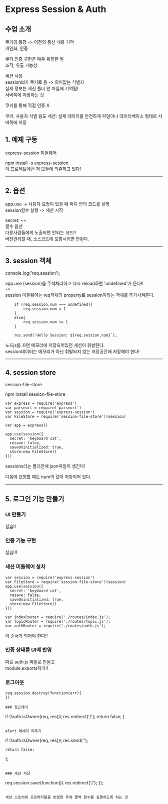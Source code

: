 # Express Session & Auth

## 수업 소개

쿠키의 등장 -> 이전의 통신 내용 기억  
개인화, 인증

쿠키 인증 구현은 매우 위험한 일  
조작, 유출 가능성  

세션 사용  
sessionid가 쿠키로 옴 -> 의미없는 식별자  
실제 정보는 세션 폴더 안 파일에 기억됨!  
서버쪽에 저장하는 것  

쿠키를 통해 직접 인증 X

쿠키: 사용자 식별 용도
세션: 실제 데이터를 안전하게 파일이나 데이터베이스 형태로 서버쪽에 저장  

## 1. 예제 구동  
express-session 미들웨어

npm install -s express-session  
이 프로젝트에선 저 모듈에 의존하고 있다!  

---

## 2. 옵션
app.use -> 사용자 요청이 있을 때 마다 안의 코드를 실행  
session함수 실행 -> 세션 시작  

secret: ~~  
필수 옵션  
다른사람들에게 노출되면 안되는 코드!!  
버전관리할 때, 소스코드에 포함시키면 안된다.  

---

## 3. session 객체

console.log('req.session');

app.use (session)을 주석처리하고 다시 reload하면 'undefined'가 뜬다!!  
->  
session 미들웨어는 req객체의 property로 session이라는 객체를 추가시켜준다.  

~~~
    if (req.session.num === undefined){
        req.session.num = 1
    }
    else{
        req.session.num += 1
    }

    res.send(`Hello Session: ${req.session.num}`);
~~~

노드js를 끄면 메모리에 저장되어있던 세션이 휘발된다.  
session데이터는 메모리가 아닌 휘발되지 않는 저장공간에 저장해야 한다!

---

## 4. session store

session-file-store

npm install session-file-store

~~~
var express = require('express')
var parseurl = require('parseurl')
var session = require('express-session')
var FileStore = require('session-file-store')(session)
 
var app = express()
 
app.use(session({
  secret: 'keyboard cat',
  resave: false,
  saveUninitialized: true,
  store:new FileStore()
}))
~~~

sessions라는 폴더안에 json파일이 생긴다!  

다음에 요청할 때도 num의 값이 저장되어 있다.  

---

## 5. 로그인 기능 만들기

### UI 만들기

실습!!

### 인증 기능 구현

실습!!!

### 세션 미들웨어 설치

~~~
var session = require('express-session')
var FileStore = require('session-file-store')(session)
app.use(session({
  secret: 'keyboard cat',
  resave: false,
  saveUninitialized: true,
  store:new FileStore()
}))

var indexRouter = require('./routes/index.js');
var topicRouter = require('./routes/topic.js');
var authRouter = require('./routes/auth.js');
~~~

이 순서가 되어야 한다!!

### 인증 상태를 UI에 반영

따로 auth.js 파일로 만들고  
module.exports하기!!  

### 로그아웃

~~~
req.session.destroy(function(err){
})

### 접근제어
~~~
if (!auth.isOwner(req, res)){
	res.redirect('/');
	return false;
}
~~~

alert 메세지 띄우기
~~~
  if (!auth.IsOwner(req, res)){
    res.send('<script type="text/javascript">alert("권한이 없습니다."); window.location.href = "/auth/login"</script>');

    return false;
  };
~~~

### 세션 저장

~~~
req.session.save(function(){
	res.redirect('/');
});
~~~

세션 스토어에 프로퍼티들을 반영한 후에 콜백 함수를 실행하도록 하는 것
